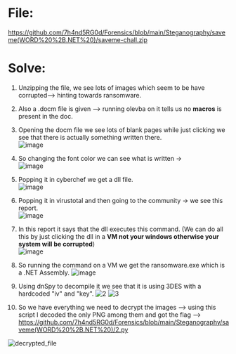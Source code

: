 # File: 
https://github.com/7h4nd5RG0d/Forensics/blob/main/Steganography/saveme(WORD%20%2B.NET%20)/saveme-chall.zip
# Solve: 
1) Unzipping the file, we see lots of images which seem to be have corrupted--> hinting towards ransomware.  
2) Also a .docm file is given --> running olevba on it tells us no **macros** is present in the doc.  
3) Opening the docm file we see lots of blank pages while just clicking we see that there is actually something written there.  
![image](https://github.com/7h4nd5RG0d/Forensics/assets/128285431/96b0ac94-1c1e-4639-b907-4c94177d3533)  
4) So changing the font color we can see what is written ->  
![image](https://github.com/7h4nd5RG0d/Forensics/assets/128285431/2dfe91c9-c8a3-4b3f-98b1-29691da4f68c)  
5) Popping it in cyberchef we get a dll file.  
![image](https://github.com/7h4nd5RG0d/Forensics/assets/128285431/940c515b-b926-4e99-8e84-1f207ef8dc97)

6) Popping it in virustotal and then going to the community -> we see this report.  
![image](https://github.com/7h4nd5RG0d/Forensics/assets/128285431/ea301842-b09b-4be8-8469-80888c66c639)  
7) In this report it says that the dll executes this command. (We can do all this by just clicking the dll in a **VM not your windows otherwise your system will be corrupted**)  
![image](https://github.com/7h4nd5RG0d/Forensics/assets/128285431/8bb59f6c-ddb0-4b15-be5c-17010d1f9a60)  
8) So running the command on a VM we get the ransomware.exe which is a .NET Assembly.  ![image](https://github.com/7h4nd5RG0d/Forensics/assets/128285431/52ffa4ea-ede3-40aa-95b4-0800f0b42cbf)  
9) Using dnSpy to decompile it we see that it is using 3DES with a hardcoded "iv" and "key".
![2](https://github.com/7h4nd5RG0d/Forensics/assets/128285431/43a9fa3c-5243-48e8-b1e8-93d03bbe7eef)
![3](https://github.com/7h4nd5RG0d/Forensics/assets/128285431/1cd7ca1e-d3a4-4c90-901f-c6a505a9e76e)
10) So we have everything we need to decrypt the images --> using this script I decoded the only PNG among them and got the flag --> https://github.com/7h4nd5RG0d/Forensics/blob/main/Steganography/saveme(WORD%20%2B.NET%20)/2.py

![decrypted_file](https://github.com/7h4nd5RG0d/Forensics/assets/128285431/2f2cec0a-cb18-4655-a098-e5298fc343e9)








